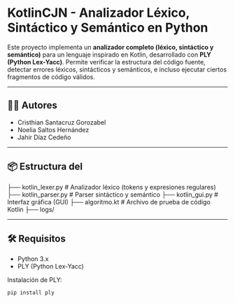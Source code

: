 # KotlinCJN - Analizador Léxico, Sintáctico y Semántico en Python

Este proyecto implementa un **analizador completo (léxico, sintáctico y semántico)** para un lenguaje inspirado en Kotlin, desarrollado con **PLY (Python Lex-Yacc)**. Permite verificar la estructura del código fuente, detectar errores léxicos, sintácticos y semánticos, e incluso ejecutar ciertos fragmentos de código válidos.

---

## 🧑‍💻 Autores

- Cristhian Santacruz Gorozabel
- Noelia Saltos Hernández  
- Jahir Díaz Cedeño  


---

## 📦 Estructura del 
├── kotlin_lexer.py # Analizador léxico (tokens y expresiones regulares)
├── kotlin_parser.py # Parser sintáctico y semántico
├── kotlin_gui.py # Interfaz gráfica (GUI)
├── algoritmo.kt # Archivo de prueba de código Kotlin
├── logs/

---

## 🛠️ Requisitos

- Python 3.x  
- PLY (Python Lex-Yacc)

Instalación de PLY:

```bash
pip install ply
